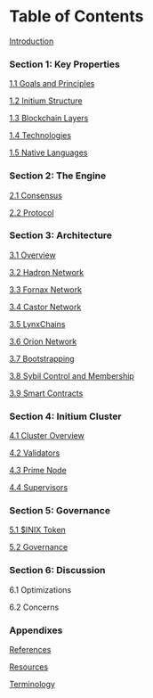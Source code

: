 # Table of Contents

[Introduction](introduction.md)&#x20;

### Section 1: Key Properties

[1.1 Goals and Principles](key-properties/1.1-goals-and-principles.md)

[1.2 Initium Structure](key-properties/1.2-initium-structure.md)

[1.3 Blockchain Layers](key-properties/1.3-blockchain-layers.md)

[1.4 Technologies](key-properties/1.4-technologies.md)

[1.5 Native Languages](key-properties/1.5-native-languages.md)

### Section 2: The Engine&#x20;

[2.1 Consensus ](engine/2.1-consensus.md)

[2.2 Protocol](engine/2.2-protocols.md)

### Section 3: Architecture

[3.1 Overview](architecture/3.1-overview.md)

[3.2 Hadron Network](architecture/3.2-hadron.md)

[3.3 Fornax Network](architecture/3.3-fornax.md)

[3.4 Castor Network](architecture/3.4-castor.md)

[3.5 LynxChains](architecture/3.5-lynxchains.md)

[3.6 Orion Network](architecture/3.6-orion.md)

[3.7 Bootstrapping ](architecture/3.7-bootstrapping.md)

[3.8 Sybil Control and Membership](architecture/3.8-sybil-control-and-membership.md)

[3.9 Smart Contracts](architecture/3.9-smart-contracts.md)

### Section 4: Initium Cluster

[4.1 Cluster Overview](cluster/4.1-cluster-overview.md)

[4.2 Validators](cluster/4.2-validators.md)

[4.3 Prime Node](cluster/4.3-prime-node.md)

[4.4 Supervisors](cluster/4.4-supervisors.md)

### Section 5: Governance

[5.1 $INIX Token ](gov/inix.md)

[5.2 Governance ](gov/5.2-governance.md)

### Section 6: Discussion&#x20;

6.1 Optimizations&#x20;

6.2 Concerns

### Appendixes

[References](appendixes/references.md)

[Resources](appendixes/resources.md)

[Terminology](appendixes/terminology.md)






